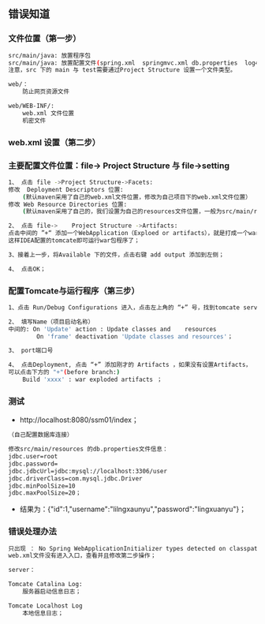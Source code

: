 

## 错误知道

### 文件位置（第一步）
```bash
src/main/java: 放置程序包
src/main/java: 放置配置文件(spring.xml  springmvc.xml db.properties  log4j.properties等文件信息)
注意，src 下的 main 与 test需要通过Project Structure 设置一个文件类型。

web/：
	防止网页资源文件

web/WEB-INF/:
	web.xml 文件位置	
	机密文件
```

### web.xml 设置（第二步）

### 主要配置文件位置：file-> Project Structure  与 file->setting

```bash
1、 点击 file ->Project Structure->Facets:
修改	Deployment Descriptors 位置: 
	(默认maven采用了自己的web.xml文件位置，修改为自己项目下的web.xml文件位置）
修改 Web Resource Directories 位置:
	(默认maven采用了自己的，我们设置为自己的resources文件位置，一般为src/main/resources)；

2、 点击 file->	Project Structure ->Artifacts:
点击中间的 ”+“ 添加一个WebApplication（Exploed or artifacts），就是打成一个war包，
这样IDEA配置的tomcate即可运行war包程序了；

3、接着上一步，将Available 下的文件，点击右键 add output 添加到左侧；

4、 点击OK；

```


### 配置Tomcate与运行程序（第三步）
```bash
1、点击 Run/Debug Configurations 进入，点击左上角的 “+” 号，找到tomcate server -> local；

2、 填写Name（项目启动名称）
中间的: On 'Update' action : Update classes and 	resources
		On 'frame' deactivation	'Update classes and resources'；

3、 port端口号

4、 点击Deployment, 点击 “+” 添加刚才的 Artifacts ，如果没有设置Artifacts，
可以点击下方的 "+"(before branch:)
	Build 'xxxx' : war exploded artifacts ；

```

### 测试
- http://localhost:8080/ssm01/index；

```bash
（自己配置数据库连接）

修改src/main/resources 的db.properties文件信息：
jdbc.user=root
jdbc.password=
jdbc.jdbcUrl=jdbc:mysql://localhost:3306/user
jdbc.driverClass=com.mysql.jdbc.Driver
jdbc.minPoolSize=10
jdbc.maxPoolSize=20；
```

- 结果为：{"id":1,"username":"lilngxaunyu","password":"lingxuanyu"}；

### 错误处理办法
```bash
只出现 ： No Spring WebApplicationInitializer types detected on classpath
web.xml文件没有进入入口，查看并且修改第二步操作；

server：

Tomcate Catalina Log:
	服务器启动信息日志；

Tomcate Localhost Log
	本地信息日志；
	
```

